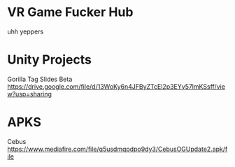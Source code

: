 # VR Game Fucker Hub
uhh yeppers





# Unity Projects

Gorilla Tag Slides Beta
https://drive.google.com/file/d/13WoKy6n4JFByZTcEl2p3EYy57lmKSsff/view?usp=sharing

# APKS

Cebus
https://www.mediafire.com/file/q5usdmqpdpo9dy3/CebusOGUpdate2.apk/file
